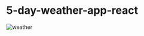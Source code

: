 # 5-day-weather-app-react

![weather](https://user-images.githubusercontent.com/75947870/232169900-2350fec9-bdfd-42ee-af72-7d0eaf3229b8.png)
